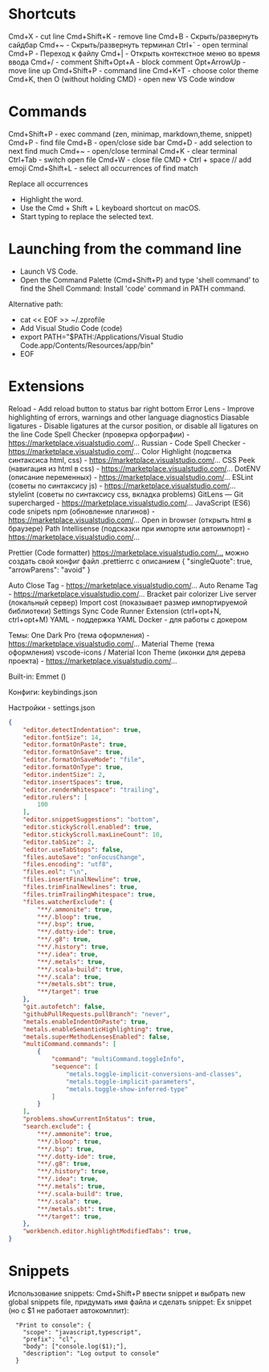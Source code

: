 # Shortcuts
Cmd+X - cut line
Cmd+Shift+K - remove line
Cmd+B - Скрыть/развернуть сайдбар
Cmd+~ - Скрыть/развернуть терминал
Ctrl+` - open terminal
Cmd+P - Переход к файлу
Cmd+| - Открыть контекстное меню во время ввода
Cmd+/ - comment
Shift+Opt+A - block comment
Opt+ArrowUp - move line up
Cmd+Shift+P - command line
Cmd+K+T - choose color theme
Cmd+K, then O (without holding CMD) - open new VS Code window

# Commands
Cmd+Shift+P - exec command (zen, minimap, markdown,theme, snippet)
Cmd+P - find file
Cmd+B - open/close side bar
Cmd+D - add selection to next find much
Cmd+~ - open/close terminal
Cmd+K - clear terminal
Ctrl+Tab - switch open file
Cmd+W - close file
CMD + Ctrl + space // add emoji
Cmd+Shift+L - select all occurrences of find match

Replace all occurrences
- Highlight the word.
- Use the Cmd + Shift + L keyboard shortcut on macOS.
- Start typing to replace the selected text.

# Launching from the command line
- Launch VS Code.
- Open the Command Palette (Cmd+Shift+P) and type 'shell command' to find the Shell Command: Install 'code' command in PATH command.

Alternative path:
- cat << EOF >> ~/.zprofile
- Add Visual Studio Code (code)
- export PATH="\$PATH:/Applications/Visual Studio Code.app/Contents/Resources/app/bin"
- EOF

# Extensions
Reload - Add reload button to status bar right bottom
Error Lens - Improve highlighting of errors, warnings and other language diagnostics
Diasable ligatures - Disable ligatures at the cursor position, or disable all ligatures on the line
Code Spell Checker (проверка орфографии) - https://marketplace.visualstudio.com/...
Russian - Code Spell Checker - https://marketplace.visualstudio.com/...
Color Highlight (подсветка синтаксиса html, css) - https://marketplace.visualstudio.com/...
CSS Peek (навигация из html в css) - https://marketplace.visualstudio.com/...
DotENV (описание переменных) - https://marketplace.visualstudio.com/...
ESLint (советы по синтаксису js) - https://marketplace.visualstudio.com/...
stylelint (советы по синтаксису css, вкладка problems)
GitLens — Git supercharged - https://marketplace.visualstudio.com/...
JavaScript (ES6) code snipets
npm (обновление плагинов) - https://marketplace.visualstudio.com/...
Open in browser (открыть html в браузере)
Path Intellisense (подсказки при импорте или автоимпорт) - https://marketplace.visualstudio.com/...

Prettier (Code formatter) https://marketplace.visualstudio.com/…
можно создать свой конфиг файл .prettierrc с описанием
{
  "singleQuote": true,
  "arrowParens": "avoid"
}


Auto Close Tag - https://marketplace.visualstudio.com/...
Auto Rename Tag - https://marketplace.visualstudio.com/...
Bracket pair colorizer
Live server (локальный сервер)
Import cost (показывает размер импортируемой библиотеки)
Settings Sync
Code Runner Extension (ctrl+opt+N, ctrl+opt+M)
YAML - поддержка YAML
Docker - для работы с докером

Темы:
One Dark Pro (тема оформления) - https://marketplace.visualstudio.com/...
Material Theme (тема оформления)
vscode-icons / Material Icon Theme (иконки для дерева проекта) - https://marketplace.visualstudio.com/...

Built-in:
Emmet ()


Конфиги:
keybindings.json

Настройки - settings.json
```json
{
    "editor.detectIndentation": true,
    "editor.fontSize": 14,
    "editor.formatOnPaste": true,
    "editor.formatOnSave": true,
    "editor.formatOnSaveMode": "file",
    "editor.formatOnType": true,
    "editor.indentSize": 2,
    "editor.insertSpaces": true,
    "editor.renderWhitespace": "trailing",
    "editor.rulers": [
        100
    ],
    "editor.snippetSuggestions": "bottom",
    "editor.stickyScroll.enabled": true,
    "editor.stickyScroll.maxLineCount": 10,
    "editor.tabSize": 2,
    "editor.useTabStops": false,
    "files.autoSave": "onFocusChange",
    "files.encoding": "utf8",
    "files.eol": "\n",
    "files.insertFinalNewline": true,
    "files.trimFinalNewlines": true,
    "files.trimTrailingWhitespace": true,
    "files.watcherExclude": {
        "**/.ammonite": true,
        "**/.bloop": true,
        "**/.bsp": true,
        "**/.dotty-ide": true,
        "**/.g8": true,
        "**/.history": true,
        "**/.idea": true,
        "**/.metals": true,
        "**/.scala-build": true,
        "**/.scala": true,
        "**/metals.sbt": true,
        "**/target": true
    },
    "git.autofetch": false,
    "githubPullRequests.pullBranch": "never",
    "metals.enableIndentOnPaste": true,
    "metals.enableSemanticHighlighting": true,
    "metals.superMethodLensesEnabled": false,
    "multiCommand.commands": [
        {
            "command": "multiCommand.toggleInfo",
            "sequence": [
                "metals.toggle-implicit-conversions-and-classes",
                "metals.toggle-implicit-parameters",
                "metals.toggle-show-inferred-type"
            ]
        }
    ],
    "problems.showCurrentInStatus": true,
    "search.exclude": {
        "**/.ammonite": true,
        "**/.bloop": true,
        "**/.bsp": true,
        "**/.dotty-ide": true,
        "**/.g8": true,
        "**/.history": true,
        "**/.idea": true,
        "**/.metals": true,
        "**/.scala-build": true,
        "**/.scala": true,
        "**/metals.sbt": true,
        "**/target": true,
    },
    "workbench.editor.highlightModifiedTabs": true,
}
```

# Snippets
Использование snippets: Cmd+Shift+P ввести snippet и выбрать new global snippets file, придумать имя файла и сделать snippet:
Ex snippet (но с $1 не работает автокомплит):
```
  "Print to console": {
    "scope": "javascript,typescript",
    "prefix": "cl",
    "body": ["console.log($1);"],
    "description": "Log output to console"
  }
```
